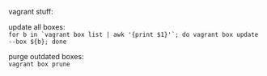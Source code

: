 vagrant stuff:

update all boxes:\
```for b in `vagrant box list | awk '{print $1}'`; do vagrant box update --box ${b}; done```

purge outdated boxes:\
```vagrant box prune```
